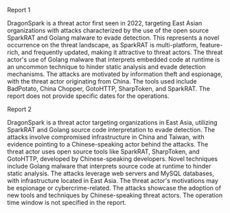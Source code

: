
Report 1

DragonSpark is a threat actor first seen in 2022, targeting East Asian organizations with attacks characterized by the use of the open source SparkRAT and Golang malware to evade detection. This represents a novel occurrence on the threat landscape, as SparkRAT is multi-platform, feature-rich, and frequently updated, making it attractive to threat actors. The threat actor's use of Golang malware that interprets embedded code at runtime is an uncommon technique to hinder static analysis and evade detection mechanisms. The attacks are motivated by information theft and espionage, with the threat actor originating from China. The tools used include BadPotato, China Chopper, GotoHTTP, SharpToken, and SparkRAT. The report does not provide specific dates for the operations.





Report 2

DragonSpark is a threat actor targeting organizations in East Asia, utilizing SparkRAT and Golang source code interpretation to evade detection. The attacks involve compromised infrastructure in China and Taiwan, with evidence pointing to a Chinese-speaking actor behind the attacks. The threat actor uses open source tools like SparkRAT, SharpToken, and GotoHTTP, developed by Chinese-speaking developers. Novel techniques include Golang malware that interprets source code at runtime to hinder static analysis. The attacks leverage web servers and MySQL databases, with infrastructure located in East Asia. The threat actor's motivations may be espionage or cybercrime-related. The attacks showcase the adoption of new tools and techniques by Chinese-speaking threat actors. The operation time window is not specified in the report.


